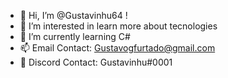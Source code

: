 - 👋 Hi, I’m @Gustavinhu64 !
- 👀 I’m interested in learn more about tecnologies
- 🌱 I’m currently learning C#
- 📫 Email Contact: Gustavogfurtado@gmail.com
- 👾 Discord Contact: Gustavinhu#0001

<!---
Gustavinhu64/Gustavinhu64 is a ✨ special ✨ repository because its `README.md` (this file) appears on your GitHub profile.
You can click the Preview link to take a look at your changes.
--->
